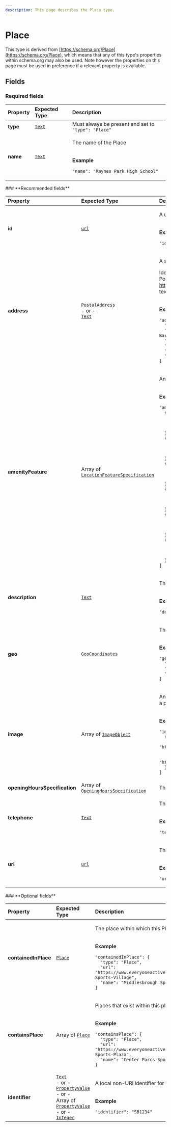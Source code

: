 ```yaml
---
description: This page describes the Place type.
---
```


# Place

This type is derived from [https://schema.org/Place](https://schema.org/Place), which means that any of this type's properties within schema.org may also be used. Note however the properties on this page must be used in preference if a relevant property is available.

## **Fields**

### **Required fields**

<table>
  <thead>
    <tr>
      <th style="text-align:left">Property</th>
      <th style="text-align:left">Expected Type</th>
      <th style="text-align:left">Description</th>
    </tr>
  </thead>
  <tbody>
    <tr>
      <td style="text-align:left"><b>type</b>
      </td>
      <td style="text-align:left"> <a href="https://schema.org/Text"><code>Text</code></a>
      </td>
      <td style="text-align:left">Must always be present and set to <code>&quot;type&quot;: &quot;Place&quot;</code>
      </td>
    </tr>
    <tr>
      <td style="text-align:left"><b>name</b>
      </td>
      <td style="text-align:left"> <a href="https://schema.org/Text"><code>Text</code></a>
      </td>
      <td style="text-align:left">
        <p>The name of the Place</p>
        <p>
          <br /><b>Example</b>
        </p>
        <p><code>&quot;name&quot;: &quot;Raynes Park High School&quot;</code>
        </p>
      </td>
    </tr>
  </tbody>
</table>### **Recommended fields**

<table>
  <thead>
    <tr>
      <th style="text-align:left">Property</th>
      <th style="text-align:left">Expected Type</th>
      <th style="text-align:left">Description</th>
    </tr>
  </thead>
  <tbody>
    <tr>
      <td style="text-align:left"><b>id</b>
      </td>
      <td style="text-align:left"> <a href="https://schema.org/url"><code>url</code></a>
      </td>
      <td style="text-align:left">
        <p>A unique url based identifier for the record</p>
        <p>
          <br /><b>Example</b>
        </p>
        <p><code>&quot;id&quot;: &quot;https://example.com/place/12345&quot;</code>
        </p>
      </td>
    </tr>
    <tr>
      <td style="text-align:left"><b>address</b>
      </td>
      <td style="text-align:left"> <a href="https://docs.openactive.io/data-model/types/postaladdress"><code>PostalAddress</code></a>
        <br
        />- or -
        <br /><a href="https://schema.org/Text"><code>Text</code></a>
      </td>
      <td style="text-align:left">
        <p>A structured PostalAddress object for the Place.</p>
        <p>Ideally the address should be provided using the PostalAddress structured
          format. Google Reserve requires <a href="https://schema.org/PostalAddress">https://schema.org/PostalAddress</a> and
          will not accept plain text addresses.</p>
        <p>
          <br /><b>Example</b>
        </p>
        <p><code>&quot;address&quot;: {<br />  &quot;type&quot;: &quot;PostalAddress&quot;,<br />  &quot;streetAddress&quot;: &quot;Raynes Park High School, 46A West Barnes Lane&quot;,<br />  &quot;addressLocality&quot;: &quot;New Malden&quot;,<br />  &quot;addressRegion&quot;: &quot;London&quot;,<br />  &quot;postalCode&quot;: &quot;NW5 3DU&quot;,<br />  &quot;addressCountry&quot;: &quot;GB&quot;<br />}</code>
        </p>
      </td>
    </tr>
    <tr>
      <td style="text-align:left"><b>amenityFeature</b>
      </td>
      <td style="text-align:left">Array of <a href="https://docs.openactive.io/data-model/types/locationfeaturespecification"><code>LocationFeatureSpecification</code></a>
      </td>
      <td style="text-align:left">
        <p>An array listing the Ammenities of the Place.</p>
        <p>
          <br /><b>Example</b>
        </p>
        <p><code>&quot;amenityFeature&quot;: [<br />  {<br />    &quot;name&quot;: &quot;Changing Facilities&quot;,<br />    &quot;value&quot;: true,<br />    &quot;type&quot;: &quot;ChangingFacilities&quot;<br />  },<br />  {<br />    &quot;name&quot;: &quot;Showers&quot;,<br />    &quot;value&quot;: false,<br />    &quot;type&quot;: &quot;Showers&quot;<br />  },<br />  {<br />    &quot;name&quot;: &quot;Lockers&quot;,<br />    &quot;value&quot;: true,<br />    &quot;type&quot;: &quot;Lockers&quot;<br />  },<br />  {<br />    &quot;name&quot;: &quot;Towels&quot;,<br />    &quot;value&quot;: false,<br />    &quot;type&quot;: &quot;Towels&quot;<br />  },<br />  {<br />    &quot;name&quot;: &quot;Creche&quot;,<br />    &quot;value&quot;: false,<br />    &quot;type&quot;: &quot;Creche&quot;<br />  },<br />  {<br />    &quot;name&quot;: &quot;Parking&quot;,<br />    &quot;value&quot;: true,<br />    &quot;type&quot;: &quot;Parking&quot;<br />  }<br />]</code>
        </p>
      </td>
    </tr>
    <tr>
      <td style="text-align:left"><b>description</b>
      </td>
      <td style="text-align:left"> <a href="https://schema.org/Text"><code>Text</code></a>
      </td>
      <td style="text-align:left">
        <p>The description of the Place</p>
        <p>
          <br /><b>Example</b>
        </p>
        <p><code>&quot;description&quot;: &quot;Raynes Park High School in London&quot;</code>
        </p>
      </td>
    </tr>
    <tr>
      <td style="text-align:left"><b>geo</b>
      </td>
      <td style="text-align:left"> <a href="https://docs.openactive.io/data-model/types/geocoordinates"><code>GeoCoordinates</code></a>
      </td>
      <td style="text-align:left">
        <p>The geo coordinates of the Place.</p>
        <p>
          <br /><b>Example</b>
        </p>
        <p><code>&quot;geo&quot;: {<br />  &quot;latitude&quot;: 51.4034423828125,<br />  &quot;longitude&quot;: -0.2369088977575302,<br />  &quot;type&quot;: &quot;GeoCoordinates&quot;<br />}</code>
        </p>
      </td>
    </tr>
    <tr>
      <td style="text-align:left"><b>image</b>
      </td>
      <td style="text-align:left">Array of <a href="https://docs.openactive.io/data-model/types/imageobject"><code>ImageObject</code></a>
      </td>
      <td style="text-align:left">
        <p>An image or photo that depicts the place, e.g. a photo taken at a previous
          event.</p>
        <p>
          <br /><b>Example</b>
        </p>
        <p><code>&quot;image&quot;: [<br />  {<br />    &quot;thumbnail&quot;: &quot;http://example.com/static/image/speedball_thumbnail.jpg&quot;,<br />    &quot;type&quot;: &quot;ImageObject&quot;,<br />    &quot;url&quot;: &quot;http://example.com/static/image/speedball_large.jpg&quot;<br />  }<br />]</code>
        </p>
      </td>
    </tr>
    <tr>
      <td style="text-align:left"><b>openingHoursSpecification</b>
      </td>
      <td style="text-align:left">Array of <a href="https://docs.openactive.io/data-model/types/openinghoursspecification"><code>OpeningHoursSpecification</code></a>
      </td>
      <td style="text-align:left">The times the Place is open</td>
    </tr>
    <tr>
      <td style="text-align:left"><b>telephone</b>
      </td>
      <td style="text-align:left"> <a href="https://schema.org/Text"><code>Text</code></a>
      </td>
      <td style="text-align:left">
        <p>The telephone number for the Place</p>
        <p>
          <br /><b>Example</b>
        </p>
        <p><code>&quot;telephone&quot;: &quot;01253 473934&quot;</code>
        </p>
      </td>
    </tr>
    <tr>
      <td style="text-align:left"><b>url</b>
      </td>
      <td style="text-align:left"> <a href="https://schema.org/url"><code>url</code></a>
      </td>
      <td style="text-align:left">
        <p>The website for the Place</p>
        <p>
          <br /><b>Example</b>
        </p>
        <p><code>&quot;url&quot;: &quot;http://www.rphs.org.uk/&quot;</code>
        </p>
      </td>
    </tr>
  </tbody>
</table>### **Optional fields**

<table>
  <thead>
    <tr>
      <th style="text-align:left">Property</th>
      <th style="text-align:left">Expected Type</th>
      <th style="text-align:left">Description</th>
    </tr>
  </thead>
  <tbody>
    <tr>
      <td style="text-align:left"><b>containedInPlace</b>
      </td>
      <td style="text-align:left"> <a href="https://docs.openactive.io/data-model/types/place"><code>Place</code></a>
      </td>
      <td style="text-align:left">
        <p>The place within which this Place exists</p>
        <p>
          <br /><b>Example</b>
        </p>
        <p><code>&quot;containedInPlace&quot;: {<br />  &quot;type&quot;: &quot;Place&quot;,<br />  &quot;url&quot;: &quot;https://www.everyoneactive.com/centres/Middlesbrough-Sports-Village&quot;,<br />  &quot;name&quot;: &quot;Middlesbrough Sports Village&quot;<br />}</code>
        </p>
      </td>
    </tr>
    <tr>
      <td style="text-align:left"><b>containsPlace</b>
      </td>
      <td style="text-align:left">Array of <a href="https://docs.openactive.io/data-model/types/place"><code>Place</code></a>
      </td>
      <td style="text-align:left">
        <p>Places that exist within this place</p>
        <p>
          <br /><b>Example</b>
        </p>
        <p><code>&quot;containsPlace&quot;: {<br />  &quot;type&quot;: &quot;Place&quot;,<br />  &quot;url&quot;: &quot;https://www.everyoneactive.com/centres/Center-Parcs-Sports-Plaza&quot;,<br />  &quot;name&quot;: &quot;Center Parcs Sports Plaza&quot;<br />}</code>
        </p>
      </td>
    </tr>
    <tr>
      <td style="text-align:left"><b>identifier</b>
      </td>
      <td style="text-align:left"> <a href="https://schema.org/Text"><code>Text</code></a>
        <br />- or -
        <br /><a href="https://docs.openactive.io/data-model/types/propertyvalue"><code>PropertyValue</code></a>
        <br
        />- or -
        <br />Array of <a href="https://docs.openactive.io/data-model/types/propertyvalue"><code>PropertyValue</code></a>
        <br
        />- or -
        <br /><a href="https://schema.org/Integer"><code>Integer</code></a>
      </td>
      <td style="text-align:left">
        <p>A local non-URI identifier for the resource</p>
        <p>
          <br /><b>Example</b>
        </p>
        <p><code>&quot;identifier&quot;: &quot;SB1234&quot;</code>
        </p>
      </td>
    </tr>
  </tbody>
</table>